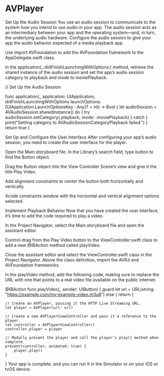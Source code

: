 # AVPlayer

Set Up the Audio Session
You use an audio session to communicate to the system how you intend to use audio in your app. The audio session acts as an intermediary between your app and the operating system—and, in turn, the underlying audio hardware. Configure the audio session to give your app the audio behavior expected of a media playback app.

Use import AVFoundation to add the AVFoundation framework to the AppDelegate.swift class.

In the application(_:didFinishLaunchingWithOptions:) method, retrieve the shared instance of the audio session and set the app’s audio session category to playback and mode to moviePlayback.

// Set Up the Audio Session


func application(_ application: UIApplication, didFinishLaunchingWithOptions launchOptions: [UIApplication.LaunchOptionsKey : Any]? = nil) -> Bool {
    let audioSession = AVAudioSession.sharedInstance()
    do {
        try audioSession.setCategory(.playback, mode: .moviePlayback)
    }
    catch {
        print("Setting category to AVAudioSessionCategoryPlayback failed.")
    }
    return true
}


Set Up and Configure the User Interface
After configuring your app’s audio session, you need to create the user interface for the player.

Open the Main.storyboard file. In the Library’s search field, type button to find the Button object.

Drag the Button object into the View Controller Scene’s view and give it the title Play Video.

Add alignment constraints to center the button both horizontally and vertically.

Xcode constraints window with the horizontal and vertical alignment options selected.

Implement Playback Behavior
Now that you have created the user interface, it’s time to add the code required to play a video.

In the Project Navigator, select the Main.storyboard file and open the assistant editor.

Control-drag from the Play Video button to the ViewController.swift class to add a new @IBAction method called playVideo.

Close the assistant editor and select the ViewController.swift class in the Project Navigator. Above the class definition, import the AVKit and AVFoundation frameworks.

In the playVideo method, add the following code, making sure to replace the URL with one that points to a real video file available on the public internet:

@IBAction func playVideo(_ sender: UIButton) {
    guard let url = URL(string: "https://example.com/my-example-video.m3u8") else { return }

    // Create an AVPlayer, passing it the HTTP Live Streaming URL.
    let player = AVPlayer(url: url)

    // Create a new AVPlayerViewController and pass it a reference to the player.
    let controller = AVPlayerViewController()
    controller.player = player

    // Modally present the player and call the player's play() method when complete.
    present(controller, animated: true) {
        player.play()
    }
}
Your app is complete, and you can run it in the Simulator or on your iOS or tvOS device.
